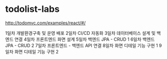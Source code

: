 # todolist-labs

http://todomvc.com/examples/react/#/




1일차 개발환경구축 및 운영 배포
2일차 CI/CD 자동화
3일차 데이터베이스 설계 및 백엔드 연결
4일차 프론트엔드 화면 설계
5일차 백엔드 JPA - CRUD 1
6일차 백엔드 JPA - CRUD 2
7일차 프론트엔드 - 백엔드 API 연결
8일차 화면 디테일 기능 구현 1
9일차 화면 디테일 기능 구현 2
